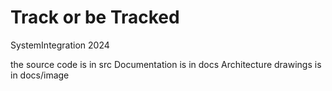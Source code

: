# Track or be Tracked

SystemIntegration 2024

the source code is in src
Documentation is in docs
Architecture drawings is in docs/image
